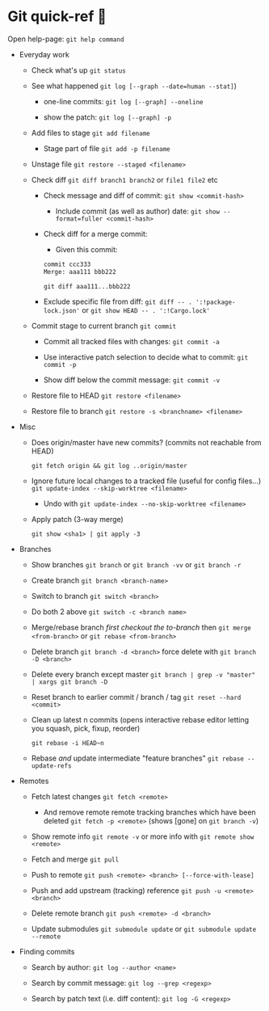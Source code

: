 # Git quick-ref :tanabata_tree:

Open help-page: `git help command`

* Everyday work

  * Check what's up       `git status`

  * See what happened     `git log [--graph --date=human --stat]`)

    * one-line commits: `git log [--graph] --oneline`

    * show the patch: `git log [--graph] -p`

  * Add files to stage    `git add filename`

    * Stage part of file  `git add -p filename`

  * Unstage file          `git restore --staged <filename>`

  * Check diff            `git diff branch1 branch2`  or `file1 file2` etc

    * Check message and diff of commit: `git show <commit-hash>`

      * Include commit (as well as author) date: `git show --format=fuller <commit-hash>`

    * Check diff for a merge commit:

      * Given this commit:
      ```patch
      commit ccc333
      Merge: aaa111 bbb222 
      ```

      ```console
      git diff aaa111...bbb222
      ```

    * Exclude specific file from diff: `git diff -- . ':!package-lock.json'` or `git show HEAD -- . ':!Cargo.lock'`

  * Commit stage to current branch `git commit`

    * Commit all tracked files with changes: `git commit -a`

    * Use interactive patch selection to decide what to commit: `git commit -p`

    * Show diff below the commit message: `git commit -v`

  * Restore file to HEAD  `git restore <filename>`

  * Restore file to branch `git restore -s <branchname> <filename>`

* Misc

  * Does origin/master have new commits? (commits not reachable from HEAD)

    `git fetch origin && git log ..origin/master`

  * Ignore future local changes to a tracked file (useful for config files...)
    `git update-index --skip-worktree <filename>`

    * Undo with `git update-index --no-skip-worktree <filename>`

  * Apply patch (3-way merge)

    `git show <sha1> | git apply -3`

* Branches

  * Show branches         `git branch` or `git branch -vv` or `git branch -r`
  
  * Create branch         `git branch <branch-name>`

  * Switch to branch      `git switch <branch>`

  * Do both 2 above       `git switch -c <branch name>`

  * Merge/rebase branch   *first checkout the to-branch* then
                          `git merge <from-branch>` or `git rebase <from-branch>`

  * Delete branch         `git branch -d <branch>`
                          force delete with `git branch -D <branch>`

  * Delete every branch except master `git branch | grep -v "master" | xargs git branch -D`

  * Reset branch to earlier commit / branch / tag `git reset --hard <commit>`

  * Clean up latest n commits (opens interactive rebase editor letting you squash, pick, fixup, reorder)

     `git rebase -i HEAD~n`

  * Rebase _and_ update intermediate "feature branches" `git rebase --update-refs`

* Remotes

  * Fetch latest changes  `git fetch <remote>`

    * And remove remote remote tracking branches which have been deleted
    `git fetch -p <remote>` (shows [gone] on `git branch -v`)

  * Show remote info      `git remote -v` or more info with `git remote show <remote>`

  * Fetch and merge       `git pull`

  * Push to remote        `git push <remote> <branch> [--force-with-lease]`

  * Push and add upstream (tracking) reference `git push -u <remote> <branch>`

  * Delete remote branch  `git push <remote> -d <branch>`

  * Update submodules     `git submodule update` or `git submodule update --remote`

* Finding commits

  * Search by author: `git log --author <name>`

  * Search by commit message: `git log --grep <regexp>`

  * Search by patch text (i.e. diff content): `git log -G <regexp>`
